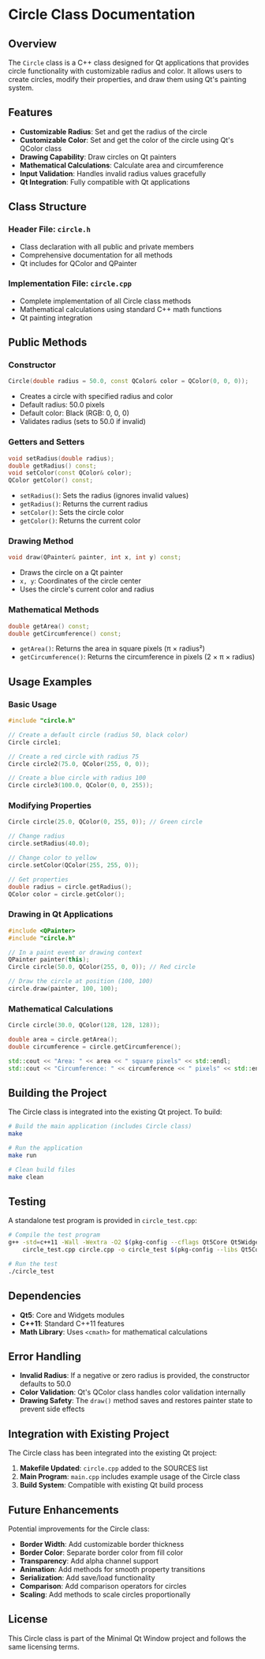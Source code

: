 # Circle Class Documentation

## Overview

The `Circle` class is a C++ class designed for Qt applications that provides circle functionality with customizable radius and color. It allows users to create circles, modify their properties, and draw them using Qt's painting system.

## Features

- **Customizable Radius**: Set and get the radius of the circle
- **Customizable Color**: Set and get the color of the circle using Qt's QColor class
- **Drawing Capability**: Draw circles on Qt painters
- **Mathematical Calculations**: Calculate area and circumference
- **Input Validation**: Handles invalid radius values gracefully
- **Qt Integration**: Fully compatible with Qt applications

## Class Structure

### Header File: `circle.h`
- Class declaration with all public and private members
- Comprehensive documentation for all methods
- Qt includes for QColor and QPainter

### Implementation File: `circle.cpp`
- Complete implementation of all Circle class methods
- Mathematical calculations using standard C++ math functions
- Qt painting integration

## Public Methods

### Constructor
```cpp
Circle(double radius = 50.0, const QColor& color = QColor(0, 0, 0));
```
- Creates a circle with specified radius and color
- Default radius: 50.0 pixels
- Default color: Black (RGB: 0, 0, 0)
- Validates radius (sets to 50.0 if invalid)

### Getters and Setters
```cpp
void setRadius(double radius);
double getRadius() const;
void setColor(const QColor& color);
QColor getColor() const;
```
- `setRadius()`: Sets the radius (ignores invalid values)
- `getRadius()`: Returns the current radius
- `setColor()`: Sets the circle color
- `getColor()`: Returns the current color

### Drawing Method
```cpp
void draw(QPainter& painter, int x, int y) const;
```
- Draws the circle on a Qt painter
- `x, y`: Coordinates of the circle center
- Uses the circle's current color and radius

### Mathematical Methods
```cpp
double getArea() const;
double getCircumference() const;
```
- `getArea()`: Returns the area in square pixels (π × radius²)
- `getCircumference()`: Returns the circumference in pixels (2 × π × radius)

## Usage Examples

### Basic Usage
```cpp
#include "circle.h"

// Create a default circle (radius 50, black color)
Circle circle1;

// Create a red circle with radius 75
Circle circle2(75.0, QColor(255, 0, 0));

// Create a blue circle with radius 100
Circle circle3(100.0, QColor(0, 0, 255));
```

### Modifying Properties
```cpp
Circle circle(25.0, QColor(0, 255, 0)); // Green circle

// Change radius
circle.setRadius(40.0);

// Change color to yellow
circle.setColor(QColor(255, 255, 0));

// Get properties
double radius = circle.getRadius();
QColor color = circle.getColor();
```

### Drawing in Qt Applications
```cpp
#include <QPainter>
#include "circle.h"

// In a paint event or drawing context
QPainter painter(this);
Circle circle(50.0, QColor(255, 0, 0)); // Red circle

// Draw the circle at position (100, 100)
circle.draw(painter, 100, 100);
```

### Mathematical Calculations
```cpp
Circle circle(30.0, QColor(128, 128, 128));

double area = circle.getArea();
double circumference = circle.getCircumference();

std::cout << "Area: " << area << " square pixels" << std::endl;
std::cout << "Circumference: " << circumference << " pixels" << std::endl;
```

## Building the Project

The Circle class is integrated into the existing Qt project. To build:

```bash
# Build the main application (includes Circle class)
make

# Run the application
make run

# Clean build files
make clean
```

## Testing

A standalone test program is provided in `circle_test.cpp`:

```bash
# Compile the test program
g++ -std=c++11 -Wall -Wextra -O2 $(pkg-config --cflags Qt5Core Qt5Widgets) \
    circle_test.cpp circle.cpp -o circle_test $(pkg-config --libs Qt5Core Qt5Widgets)

# Run the test
./circle_test
```

## Dependencies

- **Qt5**: Core and Widgets modules
- **C++11**: Standard C++11 features
- **Math Library**: Uses `<cmath>` for mathematical calculations

## Error Handling

- **Invalid Radius**: If a negative or zero radius is provided, the constructor defaults to 50.0
- **Color Validation**: Qt's QColor class handles color validation internally
- **Drawing Safety**: The `draw()` method saves and restores painter state to prevent side effects

## Integration with Existing Project

The Circle class has been integrated into the existing Qt project:

1. **Makefile Updated**: `circle.cpp` added to the SOURCES list
2. **Main Program**: `main.cpp` includes example usage of the Circle class
3. **Build System**: Compatible with existing Qt build process

## Future Enhancements

Potential improvements for the Circle class:

- **Border Width**: Add customizable border thickness
- **Border Color**: Separate border color from fill color
- **Transparency**: Add alpha channel support
- **Animation**: Add methods for smooth property transitions
- **Serialization**: Add save/load functionality
- **Comparison**: Add comparison operators for circles
- **Scaling**: Add methods to scale circles proportionally

## License

This Circle class is part of the Minimal Qt Window project and follows the same licensing terms. 